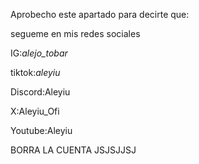 Aprobecho este apartado para decirte que:

segueme en mis redes sociales

IG:_alejo_tobar_

tiktok:_aleyiu_

Discord:Aleyiu

X:Aleyiu_Ofi
 
Youtube:Aleyiu

BORRA LA CUENTA JSJSJJSJ
